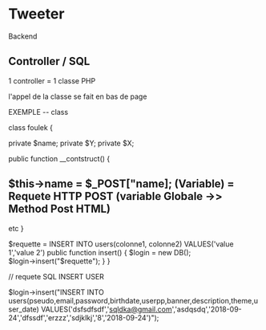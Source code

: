 # Tweeter



Backend

Controller / SQL
---------------
1 controller = 1 classe PHP

l'appel de la classe se fait en bas de page

EXEMPLE -- class

class foulek {

private $name;
private $Y;
private $X;


public function __contstruct() {

$this->name = $_POST["name];
 (Variable) = Requete HTTP POST (variable Globale ->> Method Post HTML)
-------------------
etc
}

$requette = INSERT INTO users(colonne1, colonne2) VALUES('value 1','value 2')
 public function insert() {
        $login = new DB();       
        $login->insert("$requette");
    }
}

// requete SQL INSERT USER
<!-- INSERT INTO users(pseudo,email,password,birthdate,userpp,banner,description,theme,user_date) VALUES('dsfsdfsdf','sqldka@gmail.com','asdqsdq','2018-09-24','dfssdf','erzzz','sdjklkj','8','2018-09-24') -->








$login->insert("INSERT INTO users(pseudo,email,password,birthdate,userpp,banner,description,theme,user_date) VALUES('dsfsdfsdf','sqldka@gmail.com','asdqsdq','2018-09-24','dfssdf','erzzz','sdjklkj','8','2018-09-24')");








